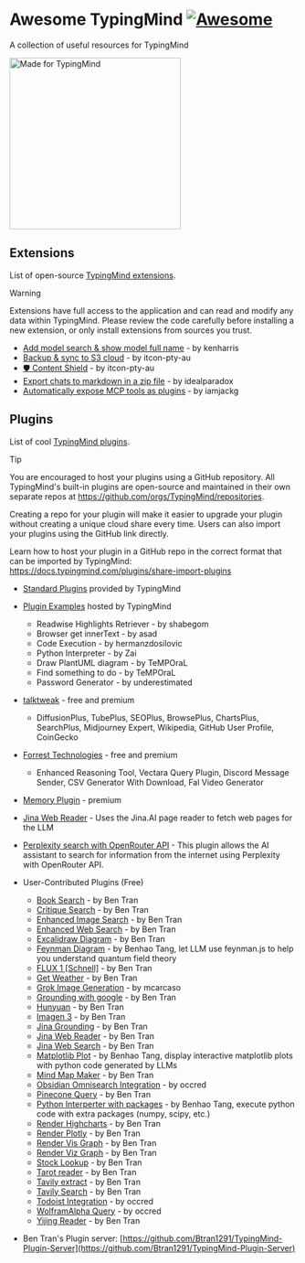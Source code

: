 # Awesome TypingMind [![Awesome](https://awesome.re/badge.svg)](https://awesome.re)

A collection of useful resources for TypingMind

<img src="logos/made_for_typingmind.png" title="Made for TypingMind" width="300">

## Extensions

List of open-source [TypingMind extensions](https://docs.typingmind.com/typing-mind-extensions).

> [!WARNING]
> Extensions have full access to the application and can read and modify any data within TypingMind. Please review the code carefully before installing a new extension, or only install extensions from sources you trust.

- [Add model search & show model full name](https://gist.github.com/trungdq88/0fae23af49e1c8fb43b36b78f2c5cdcf) - by kenharris
- [Backup & sync to S3 cloud](https://github.com/itcon-pty-au/typingmind-cloud-backup) - by itcon-pty-au
- [🛡 Content Shield](https://github.com/itcon-pty-au/typingmind-contentshield) - by itcon-pty-au
- [Export chats to markdown in a zip file](https://gist.github.com/lzilioli/a8298c8622a69768cec9f872c6bb128c) - by idealparadox
- [Automatically expose MCP tools as plugins](https://github.com/iamjackg/typingmind-mcp-extension) - by iamjackg

## Plugins

List of cool [TypingMind plugins](https://docs.typingmind.com/plugins).

> [!TIP]
> You are encouraged to host your plugins using a GitHub repository. All TypingMind's built-in plugins are open-source and maintained in their own separate repos at https://github.com/orgs/TypingMind/repositories.
>
> Creating a repo for your plugin will make it easier to upgrade your plugin without creating a unique cloud share every time. Users can also import your plugins using the GitHub link directly.
>
> Learn how to host your plugin in a GitHub repo in the correct format that can be imported by TypingMind: https://docs.typingmind.com/plugins/share-import-plugins

- [Standard Plugins](https://github.com/orgs/TypingMind/repositories?q=plugin) provided by TypingMind
- [Plugin Examples](https://docs.typingmind.com/plugins/plugins-examples) hosted by TypingMind
  - Readwise Highlights Retriever - by shabegom
  - Browser get innerText - by asad
  - Code Execution - by hermanzdosilovic
  - Python Interpreter - by Zai
  - Draw PlantUML diagram - by TeMPOraL
  - Find something to do - by TeMPOraL
  - Password Generator - by underestimated
- [talktweak](https://www.talktweak.com/) - free and premium
  - DiffusionPlus, TubePlus, SEOPlus, BrowsePlus, ChartsPlus, SearchPlus, Midjourney Expert, Wikipedia, GitHub User Profile, CoinGecko
- [Forrest Technologies](https://plugins.forresttechnologies.com/) - free and premium
  - Enhanced Reasoning Tool, Vectara Query Plugin, Discord Message Sender, CSV Generator With Download, Fal Video Generator
- [Memory Plugin](https://www.memoryplugin.com/) - premium
- [Jina Web Reader](https://github.com/jdblack/typingmind_jina_web_reader) - Uses the Jina.AI page reader to fetch web pages for the LLM
- [Perplexity search with OpenRouter API](https://github.com/serajoddin-aliabadi/plugin-perplexity-search-openrouter) - This plugin allows the AI assistant to search for information from the internet using Perplexity with OpenRouter API.

- User-Contributed Plugins (Free)
  - [Book Search](https://github.com/Btran1291/TMPlugin-BookSearch) - by Ben Tran
  - [Critique Search](https://cloud.typingmind.com/plugins/p-01JKR3K0FM6RV47ETRZH335G9W) - by Ben Tran
  - [Enhanced Image Search](https://cloud.typingmind.com/plugins/p-01JKR2NS3AT0M3733GDDZTAMH9) - by Ben Tran
  - [Enhanced Web Search](https://cloud.typingmind.com/plugins/p-01JKR2XHDSRR0MAVFVKWAN4QKJ) - by Ben Tran
  - [Excalidraw Diagram](https://cloud.typingmind.com/plugins/p-01JKR38SJK3JH8MPTJYJSMDXJS) - by Ben Tran
  - [Feynman Diagram](https://github.com/benhaotang/typingmind-feynmf) - by Benhao Tang, let LLM use feynman.js to help you understand quantum field theory
  - [FLUX 1 [Schnell]](https://github.com/Btran1291/TMPlugin-FluxSchnell) - by Ben Tran
  - [Get Weather](https://github.com/Btran1291/TMPlugin-GetWeather) - by Ben Tran
  - [Grok Image Generation](https://cloud.typingmind.com/plugins/p-01JD02YSJ4RMYSMY2X2JRC21TN) - by mcarcaso
  - [Grounding with google](https://github.com/Btran1291/TMPlugin-GroundingWithGoogle) - by Ben Tran
  - [Hunyuan](https://cloud.typingmind.com/plugins/p-01JKR2E5F2WS5GQFQ08YV58T19) - by Ben Tran
  - [Imagen 3](https://github.com/Btran1291/TMPlugin-Imagen3) - by Ben Tran
  - [Jina Grounding](https://cloud.typingmind.com/plugins/p-01JKR3PQ20MWG7F17JT63TJHKR) - by Ben Tran
  - [Jina Web Reader](https://cloud.typingmind.com/plugins/p-01JKR2J6CWWTTPZHA1862MX6BR) - by Ben Tran
  - [Jina Web Search](https://cloud.typingmind.com/plugins/p-01JKR39KZT25HSYXMXDHK55YHV) - by Ben Tran
  - [Matplotlib Plot](https://github.com/benhaotang/typingmind-matplotlib) - by Benhao Tang, display interactive matplotlib plots with python code generated by LLMs
  - [Mind Map Maker](https://github.com/Btran1291/TMPlugin-MindMapMaker) - by Ben Tran
  - [Obsidian Omnisearch Integration](https://cloud.typingmind.com/plugins/p-01JBQCW0G2VQSFJN5FB08F4FHA) - by occred
  - [Pinecone Query](https://github.com/Btran1291/TMPlugin-PineconeQuery) - by Ben Tran
  - [Python Interperter with packages](https://github.com/benhaotang/typingmind-python-with-package) - by Benhao Tang, execute python code with extra packages (numpy, scipy, etc.)
  - [Render Highcharts](https://cloud.typingmind.com/plugins/p-01JKR2WHKDV0PVZJVENPPCNVNN) - by Ben Tran
  - [Render Plotly](https://github.com/Btran1291/TMPlugin-RenderPlotly) - by Ben Tran
  - [Render Vis Graph](https://cloud.typingmind.com/plugins/p-01JKR37B6HCXF83P6ASK60W7TN) - by Ben Tran
  - [Render Viz Graph](https://github.com/Btran1291/TMPlugin-RenderViz) - by Ben Tran
  - [Stock Lookup](https://cloud.typingmind.com/plugins/p-01JKR2Q2268YFA5J5YKENSGQ4G) - by Ben Tran
  - [Tarot reader](https://cloud.typingmind.com/plugins/p-01JKR2DV5QMXHHEPQXKHSP7Z3W) - by Ben Tran
  - [Tavily extract](https://cloud.typingmind.com/plugins/p-01JKR3BWRS2RJKG4Q4CQCPD5V0) - by Ben Tran
  - [Tavily Search](https://cloud.typingmind.com/plugins/p-01JKR3AF5YA55HJVN46KPP2YJN) - by Ben Tran
  - [Todoist Integration](https://cloud.typingmind.com/plugins/p-01JC4TCVZYNTY6BB39XBKY8JTC) - by occred
  - [WolframAlpha Query](https://cloud.typingmind.com/plugins/p-01JBZQ6VTK3XNV65DXGKYYFXJ9) - by occred
  - [Yijing Reader](https://cloud.typingmind.com/plugins/p-01JKR38SJK3JH8MPTJYJSMDXJS) - by Ben Tran

- Ben Tran's Plugin server: [https://github.com/Btran1291/TypingMind-Plugin-Server](https://github.com/Btran1291/TypingMind-Plugin-Server)

